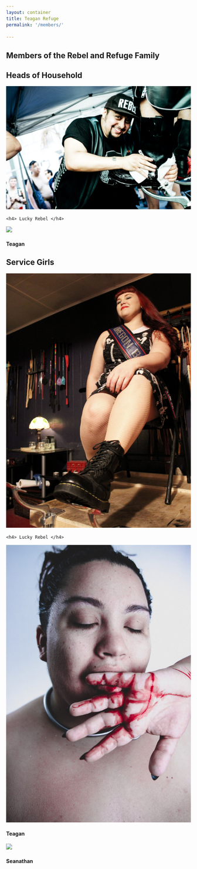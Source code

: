 ```yaml
---
layout: container
title: Teagan Refuge
permalink: '/members/'

---
```


<div class="mt-5" > </div>

## Members of the Rebel and Refuge Family

<div class="mt-5" > </div>

## Heads of Household

<div class="row text-center">
  <div class="col-4">
    <img src="/images/headshots/lucky.jpg" class="img-fluid"/>

    <h4> Lucky Rebel </h4>
  </div>

  <div class="col-4">
    <img src="/images/headshots/teagan_two.jpg" class="img-fluid"/>
    <h4> Teagan </h4>
  </div>
</div>

## Service Girls

<div class="row text-center">
  <div class="col-4">
    <img src="/images/headshots/micky.jpg" class="img-fluid"/>

    <h4> Lucky Rebel </h4>
  </div>

  <div class="col-4">
    <img src="/images/headshots/jesbian.jpg" class="img-fluid"/>
    <h4> Teagan </h4>
  </div>

  <div class="col-4">
    <img src="/images/headshots/seanathan.jpg" class="img-fluid"/>
    <h4> Seanathan </h4>
  </div>

</div>
